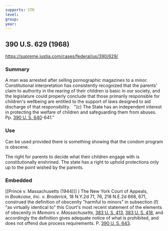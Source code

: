 ```yaml
---
supports: STK
level: 
group: 
year:
---
```

## 390 U.S. 629 (1968)

https://supreme.justia.com/cases/federal/us/390/629/

### Summary

A man was arrested after selling pornographic magazines to a minor. 
Constitutional interpretation has consistently recognized that the parents' claim to authority in the rearing of their children is basic in our society, and the legislature could properly conclude that those primarily responsible for children's wellbeing are entitled to the support of laws designed to aid discharge of that responsibility.
 
"(c) The State has an independent interest in protecting the welfare of children and safeguarding them from abuses. Pp. [390 U. S. 640](https://supreme.justia.com/cases/federal/us/390/629/#640)-641."

### Use

Can be used provided there is something showing that the condom program is obscene.

The right for parents to decide what their children engage with is constitutionally enshrined. The state has a right to uphold protections only up to the point wished by the parents. 

### Embedded

[[Prince v. Massachusetts (1944)]]
) The New York Court of Appeals, in _Bookcase, Inc. v. Broderick,_ 18 N.Y.2d 71, 76, 218 N.E.2d 668, 671, construed the definition of obscenity "harmful to minors" in subsection (f) "as virtually identical to" this Court's most recent statement of the elements of obscenity in _Memoirs v. Massachusetts,_ [383 U. S. 413](https://supreme.justia.com/cases/federal/us/383/413/), [383 U. S. 418](https://supreme.justia.com/cases/federal/us/383/413/#418), and accordingly the definition gives adequate notice of what is prohibited, and does not offend due process requirements. P. [390 U. S. 643](https://supreme.justia.com/cases/federal/us/390/629/#643).

